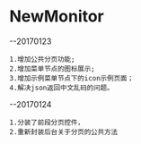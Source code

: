 # NewMonitor

--20170123

    1.增加公共分页功能;
    2.增加菜单节点的图标展示;
    3.增加示例菜单节点下的icon示例页面；
    4.解决json返回中文乱码的问题。

--20170124

    1.分装了前段分页控件，
    2.重新封装后台关于分页的公共方法
